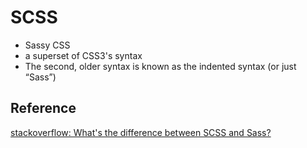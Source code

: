 # SCSS

- Sassy CSS
- a superset of CSS3's syntax
- The second, older syntax is known as the indented syntax (or just “Sass”)

## Reference

[stackoverflow: What's the difference between SCSS and Sass?](<https://stackoverflow.com/questions/5654447/whats-the-difference-between-scss-and-sass#:~:text=The%20new%20main%20syntax%20(as,or%20just%20%E2%80%9CSass%E2%80%9D).>)
